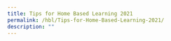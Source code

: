 ```yaml
---
title: Tips for Home Based Learning 2021
permalink: /hbl/Tips-for-Home-Based-Learning-2021/
description: ""
---
```

